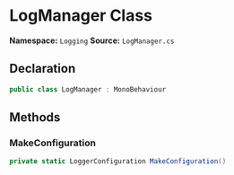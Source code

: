 # LogManager Class

**Namespace:** `Logging`
**Source:** `LogManager.cs`

## Declaration

```csharp
public class LogManager : MonoBehaviour
```

## Methods

### MakeConfiguration

```csharp
private static LoggerConfiguration MakeConfiguration()
```

